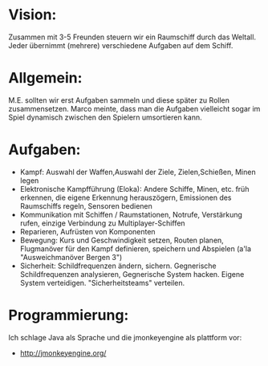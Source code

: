 # Vision:
Zusammen mit 3-5 Freunden steuern wir ein Raumschiff durch das Weltall. 
Jeder übernimmt (mehrere) verschiedene Aufgaben auf dem Schiff.

# Allgemein:
M.E. sollten wir erst Aufgaben sammeln und diese später zu Rollen zusammensetzen. Marco meinte, dass man die Aufgaben vielleicht sogar im Spiel dynamisch zwischen den Spielern umsortieren kann.

# Aufgaben:
 * Kampf: Auswahl der Waffen,Auswahl der Ziele, Zielen,Schießen, Minen legen
 * Elektronische Kampfführung (Eloka): Andere Schiffe, Minen, etc. früh erkennen, die eigene Erkennung herauszögern, Emissionen des Raumschiffs regeln, Sensoren bedienen
 * Kommunikation mit Schiffen / Raumstationen, Notrufe, Verstärkung rufen, einzige Verbindung zu Multiplayer-Schiffen
 * Reparieren, Aufrüsten von Komponenten
 * Bewegung: Kurs und Geschwindigkeit setzen, Routen planen, Flugmanöver für den Kampf definieren, speichern und Abspielen (a'la "Ausweichmanöver Bergen 3")
 * Sicherheit: Schildfrequenzen ändern, sichern. Gegnerische Schildfrequenzen analysieren, Gegnerische System hacken. Eigene System verteidigen. "Sicherheitsteams" verteilen.


# Programmierung:
Ich schlage Java als Sprache und die jmonkeyengine als plattform vor:
 * http://jmonkeyengine.org/
